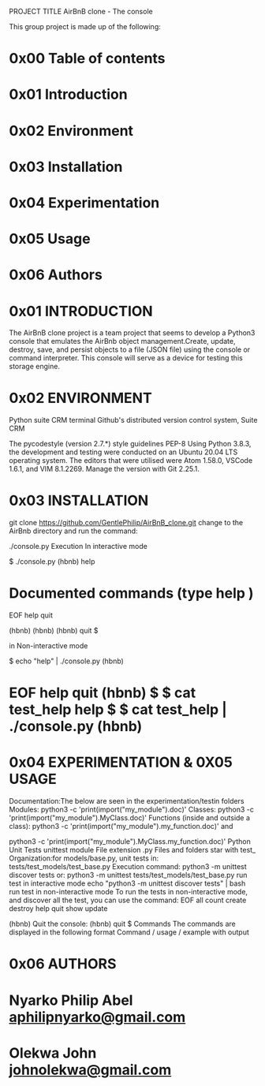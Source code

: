   PROJECT TITLE
AirBnB clone - The console

This group project is made up of the following:

# 0x00 Table of contents

# 0x01 Introduction

# 0x02 Environment

# 0x03 Installation

# 0x04 Experimentation

# 0x05 Usage

# 0x06 Authors

 # 0x01 INTRODUCTION
The AirBnB clone project is a team project that seems to develop a Python3 console that emulates the AirBnb object management.Create, update, destroy, save, and persist objects to a file (JSON file) using the console or command interpreter. This console will serve as a device for testing this storage engine.

 # 0x02 ENVIRONMENT
Python suite CRM terminal Github's distributed version control system, Suite CRM

The pycodestyle (version 2.7.*) style guidelines PEP-8 Using Python 3.8.3, the development and testing were conducted on an Ubuntu 20.04 LTS operating system. The editors that were utilised were Atom 1.58.0, VSCode 1.6.1, and VIM 8.1.2269. Manage the version with Git 2.25.1.

 # 0x03 INSTALLATION

git clone https://github.com/GentlePhilip/AirBnB_clone.git change to the AirBnb directory and run the command:

./console.py Execution In interactive mode

$ ./console.py (hbnb) help

# Documented commands (type help )
EOF help quit

(hbnb) (hbnb) (hbnb) quit $

in Non-interactive mode

$ echo "help" | ./console.py (hbnb)

# EOF help quit (hbnb) $ $ cat test_help help $ $ cat test_help | ./console.py (hbnb)

 # 0x04 EXPERIMENTATION &  0X05 USAGE
Documentation:The below are seen in the experimentation/testin folders
Modules: python3 -c 'print(import("my_module").doc)' Classes: python3 -c 'print(import("my_module").MyClass.doc)' Functions (inside and outside a class): python3 -c 'print(import("my_module").my_function.doc)' and

python3 -c 'print(import("my_module").MyClass.my_function.doc)' Python Unit Tests unittest module File extension .py Files and folders star with test_ Organization:for models/base.py, unit tests in: tests/test_models/test_base.py Execution command: python3 -m unittest discover tests or: python3 -m unittest tests/test_models/test_base.py run test in interactive mode echo "python3 -m unittest discover tests" | bash run test in non-interactive mode To run the tests in non-interactive mode, and discover all the test, you can use the command:
EOF all count create destroy help quit show update

(hbnb) Quit the console: (hbnb) quit $ Commands The commands are displayed in the following format Command / usage / example with output


 # 0x06 AUTHORS

# Nyarko Philip Abel aphilipnyarko@gmail.com

# Olekwa John johnolekwa@gmail.com 
